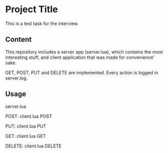 # Project Title

This is a test task for the interview.

## Content

This repository includes a server app (server.lua), which contains the most interesting stuff, and client application that was made for convenience' sake.

GET, POST, PUT and DELETE are implemented. Every action is logged in server.log.

## Usage
server.lua <host> <port>

POST: client.lua <url> POST <key> <data>
  
PUT: client.lua <url> PUT <id> <data>
  
GET: client.lua <url> GET <id>
  
DELETE: client.lua <url> DELETE <id>
